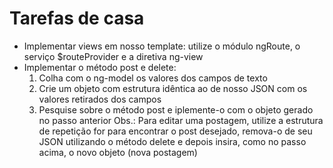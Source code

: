 # Tarefas de casa

* Implementar views em nosso template: utilize o módulo ngRoute, o serviço $routeProvider e a diretiva ng-view
* Implementar o método post e delete:
	1. Colha com o ng-model os valores dos campos de texto
	2. Crie um objeto com estrutura idêntica ao de nosso JSON com os valores retirados dos campos
	3. Pesquise sobre o método post e iplemente-o com o objeto gerado no passo anterior
	Obs.: Para editar uma postagem, utilize a estrutura de repetição for para encontrar o post desejado, remova-o de seu 
	JSON utilizando o método delete e depois insira, como no passo acima, o novo objeto (nova postagem)
